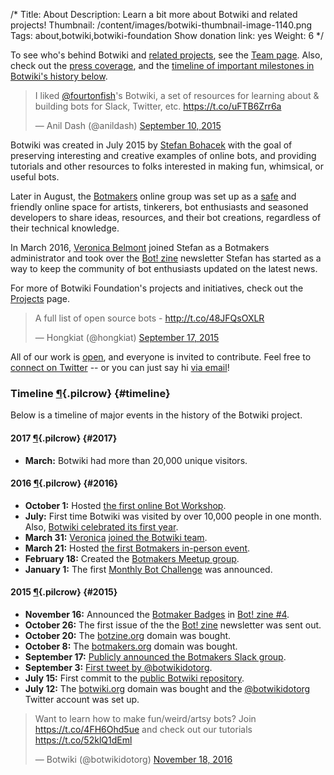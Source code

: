 /*
Title: About
Description: Learn a bit more about Botwiki and related projects!
Thumbnail: /content/images/botwiki-thumbnail-image-1140.png
Tags: about,botwiki,botwiki-foundation
Show donation link: yes
Weight: 6
*/

<div class="note">
  <p>
    To see who's behind Botwiki and <a href="/projects/">related projects</a>, see the <a href="/about/team/">Team page</a>. Also, check out the <a href="/about/press/">press coverage</a>, and the <a href="#timeline">timeline of important milestones in Botwiki's history below</a>.
  </p>
</div>


<blockquote class="twitter-tweet" data-cards="hidden" lang="en"><p lang="en" dir="ltr">I liked <a href="https://twitter.com/fourtonfish">@fourtonfish</a>&#39;s Botwiki, a set of resources for learning about &amp; building bots for Slack, Twitter, etc. <a href="https://t.co/uFTB6Zrr6a">https://t.co/uFTB6Zrr6a</a></p>&mdash; Anil Dash (@anildash) <a href="https://twitter.com/anildash/status/642120992932933632">September 10, 2015</a></blockquote>


Botwiki was created in July 2015 by [Stefan Bohacek](/about/team#stefan) with the goal of preserving interesting and creative examples of online bots, and providing tutorials and other resources to folks interested in making fun, whimsical, or useful bots. 

Later in August, the [Botmakers](https://botmakers.org/) online group was set up as a [safe](https://github.com/botwiki/botmakers.org/blob/master/Code%20of%20Conduct.md) and friendly online space for artists, tinkerers, bot enthusiasts and seasoned developers to share ideas, resources, and their bot creations, regardless of their technical knowledge.

In March 2016, [Veronica Belmont](/about/team#veronica) joined Stefan as a Botmakers administrator and took over the [Bot! zine](https://botzine.org/) newsletter Stefan has started as a way to keep the community of bot enthusiasts updated on the latest news.

For more of Botwiki Foundation's projects and initiatives, check out the [Projects](/projects) page.

<blockquote class="twitter-tweet" data-cards="hidden" lang="en"><p lang="en" dir="ltr">A full list of open source bots - <a href="http://t.co/48JFQsOXLR">http://t.co/48JFQsOXLR</a></p>&mdash; Hongkiat (@hongkiat) <a href="https://twitter.com/hongkiat/status/644447055847530496">September 17, 2015</a></blockquote>


All of our work is [open](https://github.com/botwiki/), and everyone is invited to contribute. Feel free to [connect on Twitter](https://twitter.com/botwikidotorg) -- or you can just say hi [via email](mailto:stefan@botwiki.org?cc=v@veronicabelmont.com)!

### Timeline [¶](#timeline){.pilcrow} {#timeline}

Below is a timeline of major events in the history of the Botwiki project.

#### 2017 [¶](#2017){.pilcrow} {#2017}

- **March:** Botwiki had more than 20,000 unique visitors.

#### 2016 [¶](#2016){.pilcrow} {#2016}

- **October 1:** Hosted [the first online Bot Workshop](https://botwiki.org/bot-workshops/botmaking-from-the-ground-up/).
- **July:** First time Botwiki was visited by over 10,000 people in one month. Also, [Botwiki celebrated its first year](https://fourtonfish.com/blog/2016-07-13-botwiki-one-year/).
- **March 31:** [Veronica](/about/team/#veronica) [joined the Botwiki team](https://github.com/botwiki/botwiki.org/commit/ba19c71042bdb8c7b36fc6a8c214f6d874dab543).
- **March 21:** Hosted [the first Botmakers in-person event](http://www.meetup.com/botmakers/events/228956424/).
- **February 18:** Created the [Botmakers Meetup group](http://www.meetup.com/botmakers/).
- **January 1:** The first [Monthly Bot Challenge](https://botwiki.org/monthly-bot-challenge/) was announced.

#### 2015 [¶](#2015){.pilcrow} {#2015}

- **November 16:** Announced the [Botmaker Badges](/botmaker-badges) in [Bot! zine #4](http://tinyletter.com/botzine/letters/the-bot-zine-issue-4).
- **October 26:** The first issue of the the [Bot! zine](http://tinyletter.com/botzine/letters/the-bot-zine-issue-1) newsletter was sent out.
- **October 20:** The [botzine.org](https://botzine.org) domain was bought.
- **October 8:** The [botmakers.org](https://botmakers.org) domain was bought.
- **September 17:** [Publicly announced the Botmakers Slack group](https://twitter.com/botwikidotorg/status/644517400738709504).
- **September 3:** [First tweet by @botwikidotorg](https://twitter.com/botwikidotorg/status/639459648580489216).
- **July 15:** First commit to the [public Botwiki repository](https://github.com/botwiki/botwiki.org/commit/590928d96bc33175a4417880375ee4e9032e79ef).
- **July 12:** The [botwiki.org](https://botwiki.org) domain was bought and the [@botwikidotorg](https://twitter.com/botwikidotorg) Twitter account was set up.


<blockquote class="twitter-tweet" data-lang="en"><p lang="en" dir="ltr">Want to learn how to make fun/weird/artsy bots? Join <a href="https://t.co/4FH6Ohd5ue">https://t.co/4FH6Ohd5ue</a>  and check out our tutorials <a href="https://t.co/52klQ1dEml">https://t.co/52klQ1dEml</a></p>&mdash; Botwiki (@botwikidotorg) <a href="https://twitter.com/botwikidotorg/status/799687419259797504">November 18, 2016</a></blockquote>

<script async src="//platform.twitter.com/widgets.js" charset="utf-8"></script>

